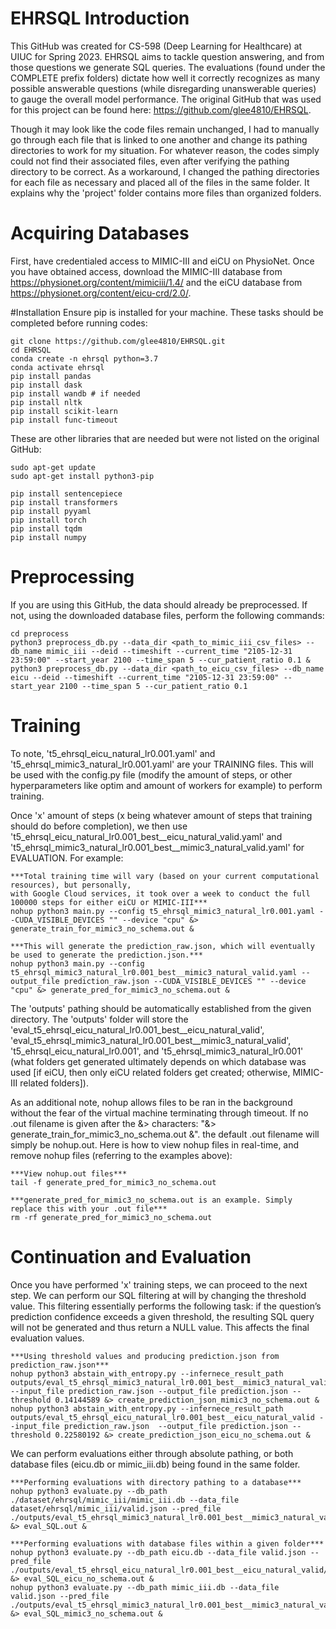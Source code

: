 # EHRSQL Introduction
This GitHub was created for CS-598 (Deep Learning for Healthcare) at UIUC for Spring 2023. EHRSQL aims to tackle question answering, and from those questions we generate SQL queries. The evaluations (found under the COMPLETE prefix folders) dictate how well it correctly recognizes as many possible answerable questions (while disregarding unanswerable queries) to gauge the overall model performance. The original GitHub that was used for this project can be found here: https://github.com/glee4810/EHRSQL.

Though it may look like the code files remain unchanged, I had to manually go through each file that is linked to one another and change its pathing directories to work for my situation. For whatever reason, the codes simply could not find their associated files, even after verifying the pathing directory to be correct. As a workaround, I changed the pathing directories for each file as necessary and placed all of the files in the same folder. It explains why the 'project' folder contains more files than organized folders.

# Acquiring Databases
First, have credentialed access to MIMIC-III and eiCU on PhysioNet. Once you have obtained access, download the MIMIC-III database from https://physionet.org/content/mimiciii/1.4/ and the eiCU database from https://physionet.org/content/eicu-crd/2.0/.

#Installation
Ensure pip is installed for your machine. These tasks should be completed before running codes:
```
git clone https://github.com/glee4810/EHRSQL.git
cd EHRSQL
conda create -n ehrsql python=3.7
conda activate ehrsql
pip install pandas
pip install dask
pip install wandb # if needed
pip install nltk
pip install scikit-learn
pip install func-timeout
```
These are other libraries that are needed but were not listed on the original GitHub:
```
sudo apt-get update
sudo apt-get install python3-pip

pip install sentencepiece
pip install transformers
pip install pyyaml
pip install torch
pip install tqdm
pip install numpy
```

# Preprocessing
If you are using this GitHub, the data should already be preprocessed. If not, using the downloaded database files, perform the following commands:
```
cd preprocess
python3 preprocess_db.py --data_dir <path_to_mimic_iii_csv_files> --db_name mimic_iii --deid --timeshift --current_time "2105-12-31 23:59:00" --start_year 2100 --time_span 5 --cur_patient_ratio 0.1 &
python3 preprocess_db.py --data_dir <path_to_eicu_csv_files> --db_name eicu --deid --timeshift --current_time "2105-12-31 23:59:00" --start_year 2100 --time_span 5 --cur_patient_ratio 0.1
```

# Training
To note, 't5_ehrsql_eicu_natural_lr0.001.yaml' and 't5_ehrsql_mimic3_natural_lr0.001.yaml' are your TRAINING files. This will be used with the config.py file (modify the amount of steps, or other hyperparameters like optim and amount of workers for example) to perform training. 

Once 'x' amount of steps (x being whatever amount of steps that training should do before completion), we then use 't5_ehrsql_eicu_natural_lr0.001_best__eicu_natural_valid.yaml' and 't5_ehrsql_mimic3_natural_lr0.001_best__mimic3_natural_valid.yaml' for EVALUATION. For example:
```
***Total training time will vary (based on your current computational resources), but personally, 
with Google Cloud services, it took over a week to conduct the full 100000 steps for either eiCU or MIMIC-III***
nohup python3 main.py --config t5_ehrsql_mimic3_natural_lr0.001.yaml --CUDA_VISIBLE_DEVICES "" --device "cpu" &> generate_train_for_mimic3_no_schema.out &

***This will generate the prediction_raw.json, which will eventually be used to generate the prediction.json.***
nohup python3 main.py --config t5_ehrsql_mimic3_natural_lr0.001_best__mimic3_natural_valid.yaml --output_file prediction_raw.json --CUDA_VISIBLE_DEVICES "" --device "cpu" &> generate_pred_for_mimic3_no_schema.out &
```
The 'outputs' pathing should be automatically established from the given directory. The 'outputs' folder will store the 'eval_t5_ehrsql_eicu_natural_lr0.001_best__eicu_natural_valid', 'eval_t5_ehrsql_mimic3_natural_lr0.001_best__mimic3_natural_valid', 't5_ehrsql_eicu_natural_lr0.001', and 't5_ehrsql_mimic3_natural_lr0.001' (what folders get generated ultimately depends on which database was used [if eiCU, then only eiCU related folders get created; otherwise, MIMIC-III related folders]).
 
As an additional note, nohup allows files to be ran in the background without the fear of the virtual machine terminating through timeout. If no .out filename is given after the &> characters: "&> generate_train_for_mimic3_no_schema.out &". the default .out filename will simply be nohup.out. Here is how to view nohup files in real-time, and remove nohup files (referring to the examples above):
```
***View nohup.out files***
tail -f generate_pred_for_mimic3_no_schema.out

***generate_pred_for_mimic3_no_schema.out is an example. Simply replace this with your .out file***
rm -rf generate_pred_for_mimic3_no_schema.out
```

# Continuation and Evaluation
Once you have performed 'x' training steps, we can proceed to the next step. We can perform our SQL filtering at will by changing the threshold value. This filtering essentially performs the following task: if the question’s prediction confidence exceeds a given threshold, the resulting SQL query will not be generated and thus return a NULL value. This affects the final evaluation values.

```
***Using threshold values and producing prediction.json from prediction_raw.json***
nohup python3 abstain_with_entropy.py --infernece_result_path outputs/eval_t5_ehrsql_mimic3_natural_lr0.001_best__mimic3_natural_valid --input_file prediction_raw.json --output_file prediction.json --threshold 0.14144589 &> create_prediction_json_mimic3_no_schema.out &
nohup python3 abstain_with_entropy.py --infernece_result_path outputs/eval_t5_ehrsql_eicu_natural_lr0.001_best__eicu_natural_valid --input_file prediction_raw.json  --output_file prediction.json --threshold 0.22580192 &> create_prediction_json_eicu_no_schema.out &

```

We can perform evaluations either through absolute pathing, or both database files (eicu.db or mimic_iii.db) being found in the same folder.
```
***Performing evaluations with directory pathing to a database***
nohup python3 evaluate.py --db_path ./dataset/ehrsql/mimic_iii/mimic_iii.db --data_file dataset/ehrsql/mimic_iii/valid.json --pred_file ./outputs/eval_t5_ehrsql_mimic3_natural_lr0.001_best__mimic3_natural_valid/prediction.json &> eval_SQL.out &

***Performing evaluations with database files within a given folder***
nohup python3 evaluate.py --db_path eicu.db --data_file valid.json --pred_file ./outputs/eval_t5_ehrsql_eicu_natural_lr0.001_best__eicu_natural_valid/prediction.json &> eval_SQL_eicu_no_schema.out &
nohup python3 evaluate.py --db_path mimic_iii.db --data_file valid.json --pred_file ./outputs/eval_t5_ehrsql_mimic3_natural_lr0.001_best__mimic3_natural_valid/prediction.json &> eval_SQL_mimic3_no_schema.out &

```
